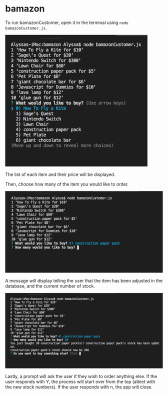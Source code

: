 # bamazon

To run bamazonCustomer, open it in the terminal using `node bamazonCustomer.js`.

![alt text](/images/1open.png)

The list of each item and their price will be displayed.

Then, choose how many of the item you would like to order.

 ![alt text](/images/2howmany.png)
 
 A message will display telling the user that the item has been adjusted in the database, and the current number of stock.
 
  ![alt text](/images/3updatestock.png)
  
  Lastly, a prompt will ask the user if they wish to order anything else.  If the user responds with Y, the process will start over from the top (albiet with the new stock numbers).  If the user responds with n, the app will close.